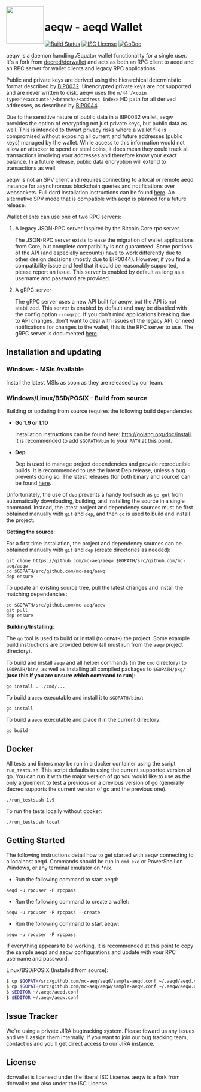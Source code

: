 <img align="left" width="100" height="100" src="https://aequator.io/AEC_Logo_Final_RGB.svg">

aeqw - aeqd Wallet
=========
[![Build Status](https://travis-ci.org/mc-aeq/aeqw.png?branch=master)](https://travis-ci.org/mc-aeq/aeqw)
[![ISC License](http://img.shields.io/badge/license-ISC-blue.svg)](http://copyfree.org)
[![GoDoc](https://img.shields.io/badge/godoc-reference-blue.svg)](https://godoc.org/github.com/mc-aeq/aeqw)

aeqw is a daemon handling Æquator wallet functionality for a single user. It's a fork from [decred/dcrwallet] and acts as both an RPC client to aeqd and an RPC server for wallet clients and legacy RPC applications.

Public and private keys are derived using the hierarchical deterministic format described by [BIP0032](https://github.com/bitcoin/bips/blob/master/bip-0032.mediawiki).
Unencrypted private keys are not supported and are never written to disk. aeqw uses the
`m/44'/<coin type>'/<account>'/<branch>/<address index>`
HD path for all derived addresses, as described by [BIP0044](https://github.com/bitcoin/bips/blob/master/bip-0044.mediawiki).

Due to the sensitive nature of public data in a BIP0032 wallet, aeqw provides the option of encrypting not just private keys, but public data as well.  This is intended to thwart privacy risks where a wallet file is compromised without exposing all current and future addresses (public keys) managed by the wallet. While access to this
information would not allow an attacker to spend or steal coins, it does mean they could track all transactions involving your addresses and therefore know your exact balance.  In a future release, public data encryption will extend to transactions as well.

aeqw is not an SPV client and requires connecting to a local or remote aeqd instance for asynchronous blockchain queries and notifications over websockets.  Full dcrd installation instructions can be found [here](https://github.com/mc-aeq/aeqd).  An alternative SPV mode that is compatible with aeqd is planned for a future release.

Wallet clients can use one of two RPC servers:

  1. A legacy JSON-RPC server inspired by the Bitcoin Core rpc server

     The JSON-RPC server exists to ease the migration of wallet applications from Core, but complete compatibility is not guaranteed.  Some portions of the API (and especially accounts) have to work differently due to other design decisions (mostly due to BIP0044).  However, if you find a compatibility issue and feel that it could be reasonably supported, please report an issue.  This server is enabled by default as long as a username and password are provided.

  2. A gRPC server

     The gRPC server uses a new API built for aeqw, but the API is not stabilized. This server is enabled by default and may be disabled with the config option `--nogrpc`.  If you don't mind applications breaking due to API changes, don't want to deal with issues of the legacy API, or need notifications for changes to the wallet, this is the RPC server to use. The gRPC server is documented [here](./rpc/documentation/README.md).

## Installation and updating

### Windows - MSIs Available

Install the latest MSIs as soon as they are released by our team.

### Windows/Linux/BSD/POSIX - Build from source

Building or updating from source requires the following build dependencies:

- **Go 1.9 or 1.10**

  Installation instructions can be found here: http://golang.org/doc/install.  It is recommended to add `$GOPATH/bin` to your `PATH` at this point.

- **Dep**

  Dep is used to manage project dependencies and provide reproducible builds.  It is recommended to use the latest Dep release, unless a bug prevents doing  so.  The latest releases (for both binary and source) can be found  [here](https://github.com/golang/dep/releases).

Unfortunately, the use of `dep` prevents a handy tool such as `go get` from automatically downloading, building, and installing the source in a single command.  Instead, the latest project and dependency sources must be first obtained manually with `git` and `dep`, and then `go` is used to build and install the project.

**Getting the source**:

For a first time installation, the project and dependency sources can be obtained manually with `git` and `dep` (create directories as needed):

```
git clone https://github.com/mc-aeq/aeqw $GOPATH/src/github.com/mc-aeq/aeqw
cd $GOPATH/src/github.com/mc-aeq/aewq
dep ensure
```

To update an existing source tree, pull the latest changes and install the matching dependencies:

```
cd $GOPATH/src/github.com/mc-aeq/aeqw
git pull
dep ensure
```

**Building/Installing**:

The `go` tool is used to build or install (to `GOPATH`) the project.  Some example build instructions are provided below (all must run from the `aeqw`
project directory).

To build and install `aeqw` and all helper commands (in the `cmd` directory) to `$GOPATH/bin/`, as well as installing all compiled packages to `$GOPATH/pkg/` (**use this if you are unsure which command to run**):

```
go install . ./cmd/...
```

To build a `aeqw` executable and install it to `$GOPATH/bin/`:

```
go install
```

To build a `aeqw` executable and place it in the current directory:

```
go build
```

## Docker

All tests and linters may be run in a docker container using the script `run_tests.sh`.  This script defaults to using the current supported version of go.  You can run it with the major version of go you would like to use as the only arguement to test a previous on a previous version of go (generally decred supports the current version of go and the previous one).

```
./run_tests.sh 1.9
```

To run the tests locally without docker:

```
./run_tests.sh local
```

## Getting Started

The following instructions detail how to get started with aeqw connecting to a localhost aeqd.  Commands should be run in `cmd.exe` or PowerShell on Windows, or any terminal emulator on *nix.

- Run the following command to start aeqd:

```
aeqd -u rpcuser -P rpcpass
```

- Run the following command to create a wallet:

```
aeqw -u rpcuser -P rpcpass --create
```

- Run the following command to start aeqw:

```
aeqw -u rpcuser -P rpcpass
```

If everything appears to be working, it is recommended at this point to copy the sample aeqd and aeqw configurations and update with your RPC username and password.

Linux/BSD/POSIX (Installed from source):
```bash
$ cp $GOPATH/src/github.com/mc-aeq/aeqd/sample-aeqd.conf ~/.aeqd/aeqd.conf
$ cp $GOPATH/src/github.com/mc-aeq/aeqw/sample-aeqw.conf ~/.aeqw/aeqw.conf
$ $EDITOR ~/.aeqd/aeqd.conf
$ $EDITOR ~/.aeqw/aeqw.conf
```

## Issue Tracker

We're using a private JIRA bugtracking system. Please foward us any issues and we'll assign them internally. If you want to join our bug tracking team, contact us and you'll get direct access to our JIRA instance.

## License

dcrwallet is licensed under the liberal ISC License.
aeqw is a fork from dcrwallet and also under the ISC License.

[//]: # (These are reference links used in the body of this note and get stripped out when the markdown processor does its job. There is no need to format nicely because it shouldn't be seen. Thanks SO - http://stackoverflow.com/questions/4823468/store-comments-in-markdown-syntax)

   [decred/dcrwallet]: <https://github.com/decred/dcrwallet> 
